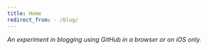 ```yaml
---
title: Home
redirect_from: - /blog/
---
```

_An experiment in blogging using GitHub in a browser or on iOS only._